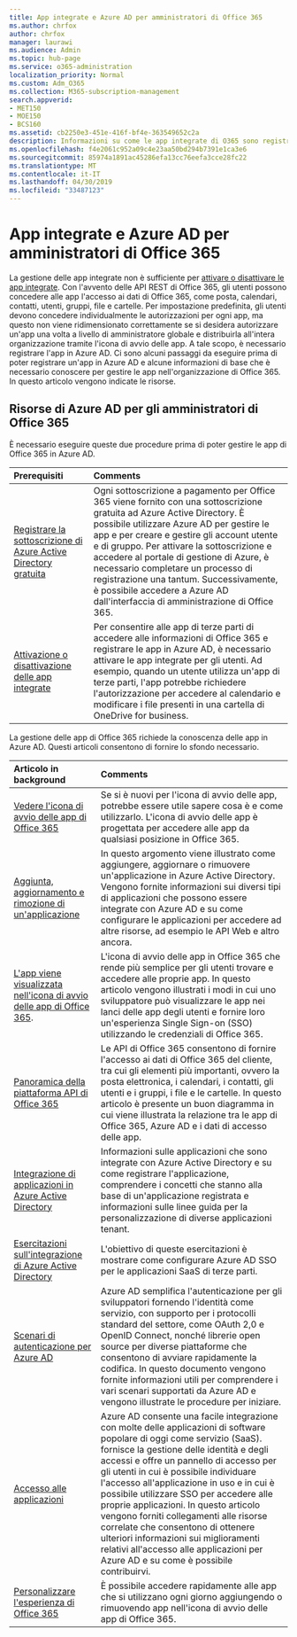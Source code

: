 ```yaml
---
title: App integrate e Azure AD per amministratori di Office 365
ms.author: chrfox
author: chrfox
manager: laurawi
ms.audience: Admin
ms.topic: hub-page
ms.service: o365-administration
localization_priority: Normal
ms.custom: Adm_O365
ms.collection: M365-subscription-management
search.appverid:
- MET150
- MOE150
- BCS160
ms.assetid: cb2250e3-451e-416f-bf4e-363549652c2a
description: Informazioni su come le app integrate di O365 sono registrate e amministrate in Azure AD
ms.openlocfilehash: f4e2061c952a09c4e23aa50bd294b7391e1ca3e6
ms.sourcegitcommit: 85974a1891ac45286efa13cc76eefa3cce28fc22
ms.translationtype: MT
ms.contentlocale: it-IT
ms.lasthandoff: 04/30/2019
ms.locfileid: "33487123"
---
```

# <a name="integrated-apps-and-azure-ad-for-office-365-administrators"></a>App integrate e Azure AD per amministratori di Office 365

La gestione delle app integrate non è sufficiente per [attivare o disattivare le app integrate](https://support.office.com/article/7e453a40-66df-44ab-92a1-96786cb7fb34#__toc379982114). Con l'avvento delle API REST di Office 365, gli utenti possono concedere alle app l'accesso ai dati di Office 365, come posta, calendari, contatti, utenti, gruppi, file e cartelle. Per impostazione predefinita, gli utenti devono concedere individualmente le autorizzazioni per ogni app, ma questo non viene ridimensionato correttamente se si desidera autorizzare un'app una volta a livello di amministratore globale e distribuirla all'intera organizzazione tramite l'icona di avvio delle app. A tale scopo, è necessario registrare l'app in Azure AD. Ci sono alcuni passaggi da eseguire prima di poter registrare un'app in Azure AD e alcune informazioni di base che è necessario conoscere per gestire le app nell'organizzazione di Office 365. In questo articolo vengono indicate le risorse.
  
## <a name="azure-ad-resources-for-office-365-admins"></a>Risorse di Azure AD per gli amministratori di Office 365

È necessario eseguire queste due procedure prima di poter gestire le app di Office 365 in Azure AD.
  
|**Prerequisiti**|**Comments**|
|:-----|:-----|
|[Registrare la sottoscrizione di Azure Active Directory gratuita](https://go.microsoft.com/fwlink/?LinkId=617127) <br/> |Ogni sottoscrizione a pagamento per Office 365 viene fornito con una sottoscrizione gratuita ad Azure Active Directory. È possibile utilizzare Azure AD per gestire le app e per creare e gestire gli account utente e di gruppo. Per attivare la sottoscrizione e accedere al portale di gestione di Azure, è necessario completare un processo di registrazione una tantum. Successivamente, è possibile accedere a Azure AD dall'interfaccia di amministrazione di Office 365.  <br/> |
|[Attivazione o disattivazione delle app integrate](https://support.office.com/article/7e453a40-66df-44ab-92a1-96786cb7fb34#__toc379982114) <br/> |Per consentire alle app di terze parti di accedere alle informazioni di Office 365 e registrare le app in Azure AD, è necessario attivare le app integrate per gli utenti. Ad esempio, quando un utente utilizza un'app di terze parti, l'app potrebbe richiedere l'autorizzazione per accedere al calendario e modificare i file presenti in una cartella di OneDrive for business.  <br/> |
   
La gestione delle app di Office 365 richiede la conoscenza delle app in Azure AD. Questi articoli consentono di fornire lo sfondo necessario.
  
|**Articolo in background**|**Comments**|
|:-----|:-----|
|[Vedere l'icona di avvio delle app di Office 365](https://support.office.com/article/79f12104-6fed-442f-96a0-eb089a3f476a) <br/> |Se si è nuovi per l'icona di avvio delle app, potrebbe essere utile sapere cosa è e come utilizzarlo. L'icona di avvio delle app è progettata per accedere alle app da qualsiasi posizione in Office 365.  <br/> |
|[Aggiunta, aggiornamento e rimozione di un'applicazione](https://go.microsoft.com/fwlink/?LinkId=617137) <br/> |In questo argomento viene illustrato come aggiungere, aggiornare o rimuovere un'applicazione in Azure Active Directory. Vengono fornite informazioni sui diversi tipi di applicazioni che possono essere integrate con Azure AD e su come configurare le applicazioni per accedere ad altre risorse, ad esempio le API Web e altro ancora.  <br/> |
|[L'app viene visualizzata nell'icona di avvio delle app di Office 365](https://go.microsoft.com/fwlink/?LinkId=617138).  <br/> |L'icona di avvio delle app in Office 365 che rende più semplice per gli utenti trovare e accedere alle proprie app. In questo articolo vengono illustrati i modi in cui uno sviluppatore può visualizzare le app nei lanci delle app degli utenti e fornire loro un'esperienza Single Sign-on (SSO) utilizzando le credenziali di Office 365.  <br/> |
|[Panoramica della piattaforma API di Office 365](https://go.microsoft.com/fwlink/?LinkId=617140) <br/> |Le API di Office 365 consentono di fornire l'accesso ai dati di Office 365 del cliente, tra cui gli elementi più importanti, ovvero la posta elettronica, i calendari, i contatti, gli utenti e i gruppi, i file e le cartelle. In questo articolo è presente un buon diagramma in cui viene illustrata la relazione tra le app di Office 365, Azure AD e i dati di accesso delle app.  <br/> |
|[Integrazione di applicazioni in Azure Active Directory](https://docs.microsoft.com/azure/active-directory/develop/quickstart-v1-add-azure-ad-app) <br/> | Informazioni sulle applicazioni che sono integrate con Azure Active Directory e su come registrare l'applicazione, comprendere i concetti che stanno alla base di un'applicazione registrata e informazioni sulle linee guida per la personalizzazione di diverse applicazioni tenant.  <br/> |
|[Esercitazioni sull'integrazione di Azure Active Directory](https://docs.microsoft.com/azure/active-directory/saas-apps/tutorial-list) <br/> |L'obiettivo di queste esercitazioni è mostrare come configurare Azure AD SSO per le applicazioni SaaS di terze parti.  <br/> |
|[Scenari di autenticazione per Azure AD](https://go.microsoft.com/fwlink/?LinkId=617145) <br/> |Azure AD semplifica l'autenticazione per gli sviluppatori fornendo l'identità come servizio, con supporto per i protocolli standard del settore, come OAuth 2,0 e OpenID Connect, nonché librerie open source per diverse piattaforme che consentono di avviare rapidamente la codifica. In questo documento vengono fornite informazioni utili per comprendere i vari scenari supportati da Azure AD e vengono illustrate le procedure per iniziare.  <br/> |
|[Accesso alle applicazioni](https://docs.microsoft.com/azure/active-directory/manage-apps/what-is-access-management) <br/> |Azure AD consente una facile integrazione con molte delle applicazioni di software popolare di oggi come servizio (SaaS). fornisce la gestione delle identità e degli accessi e offre un pannello di accesso per gli utenti in cui è possibile individuare l'accesso all'applicazione in uso e in cui è possibile utilizzare SSO per accedere alle proprie applicazioni. In questo articolo vengono forniti collegamenti alle risorse correlate che consentono di ottenere ulteriori informazioni sui miglioramenti relativi all'accesso alle applicazioni per Azure AD e su come è possibile contribuirvi.  <br/> |
|[Personalizzare l'esperienza di Office 365](https://support.office.com/article/eb34a21b-52fa-4fbf-a8d5-146132242985) <br/> |È possibile accedere rapidamente alle app che si utilizzano ogni giorno aggiungendo o rimuovendo app nell'icona di avvio delle app di Office 365.  <br/> |
   

